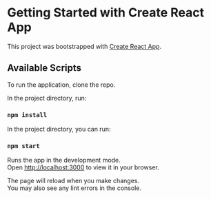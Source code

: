 # Getting Started with Create React App

This project was bootstrapped with [Create React App](https://github.com/facebook/create-react-app).

## Available Scripts

To run the application, clone the repo. 

In the project directory, run: 
### `npm install`

In the project directory, you can run:

### `npm start`

Runs the app in the development mode.\
Open [http://localhost:3000](http://localhost:3000) to view it in your browser.

The page will reload when you make changes.\
You may also see any lint errors in the console.

